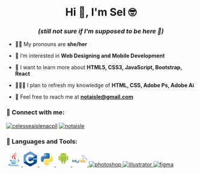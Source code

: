 <h1 align="center">Hi 👋, I'm Sel 🤓</h1>
<h3 align="center"><em>(still not sure if I'm supposed to be here 🤣)</em></h3>

- 👧🏻 My pronouns are **she/her**
  
- 🔭 I’m interested in **Web Designing and Mobile Development**

- 🌱 I want to learn more about **HTML5, CSS3, JavaScript, Bootstrap, React**

- 👩🏻‍💻 I plan to refresh my knowledge of **HTML, CSS, Adobe Ps, Adobe Ai**

- 💬 Feel free to reach me at **notaisle@gmail.com**

<h3 align="left"> 👥 Connect with me:</h3>
<p align="left">
<a href="https://linkedin.com/in/celesseaislenacpil" target="blank"><img align="center" src="https://raw.githubusercontent.com/rahuldkjain/github-profile-readme-generator/master/src/images/icons/Social/linked-in-alt.svg" alt="celesseaislenacpil" height="30" width="40" /></a>
<a href="https://fb.com/notaisle" target="blank"><img align="center" src="https://raw.githubusercontent.com/rahuldkjain/github-profile-readme-generator/master/src/images/icons/Social/facebook.svg" alt="notaisle" height="30" width="40" /></a>
</p>

<h3 align="left">📓 Languages and Tools:</h3>
<p align="left"> <a href="https://www.java.com" target="_blank" rel="noreferrer"> <img src="https://raw.githubusercontent.com/devicons/devicon/master/icons/java/java-original.svg" alt="java" width="40" height="40"/> </a> <a href="https://www.w3schools.com/cpp/" target="_blank" rel="noreferrer"> <img src="https://raw.githubusercontent.com/devicons/devicon/master/icons/cplusplus/cplusplus-original.svg" alt="cplusplus" width="40" height="40"/> </a> <a href="https://www.python.org" target="_blank" rel="noreferrer"> <img src="https://raw.githubusercontent.com/devicons/devicon/master/icons/python/python-original.svg" alt="python" width="40" height="40"/> </a>  <a href="https://developer.android.com" target="_blank" rel="noreferrer"> <img src="https://raw.githubusercontent.com/devicons/devicon/master/icons/android/android-original-wordmark.svg" alt="android" width="40" height="40"/> </a> <a href="https://www.mysql.com/" target="_blank" rel="noreferrer"> <img src="https://raw.githubusercontent.com/devicons/devicon/master/icons/mysql/mysql-original-wordmark.svg" alt="mysql" width="40" height="40"/> </a> <a href="https://www.photoshop.com/en" target="_blank" rel="noreferrer"> <img src="https://github.com/user-attachments/assets/cb9a958f-8834-4abf-a443-f41bebb0eaee" alt="photoshop" width="40" height="40"/> </a> <a href="https://www.adobe.com/in/products/illustrator.html" target="_blank" rel="noreferrer"> <img src="https://www.vectorlogo.zone/logos/adobe_illustrator/adobe_illustrator-icon.svg" alt="illustrator" width="40" height="40"/> </a> <a href="https://www.figma.com/" target="_blank" rel="noreferrer"> <img src="https://www.vectorlogo.zone/logos/figma/figma-icon.svg" alt="figma" width="40" height="40"/> </a> </p>
